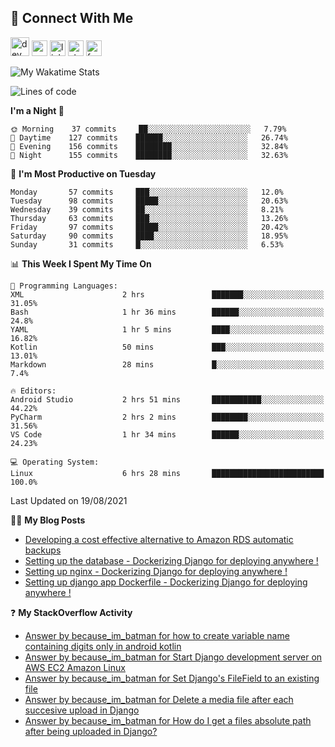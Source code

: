 ## :speech_balloon: Connect With Me
[<img src='https://cdn.jsdelivr.net/npm/simple-icons@3.0.1/icons/dev-dot-to.svg' alt='dev' height='30'>](https://dev.to/ashiqursuperfly)    [<img src='https://cdn.jsdelivr.net/npm/simple-icons@3.0.1/icons/cloudbees.svg' alt='website' height='25'>](https://ashiqur-rahman-buet16.herokuapp.com/)    [<img src='https://cdn.jsdelivr.net/npm/simple-icons@3.0.1/icons/linkedin.svg' alt='linkedin' height='25'>](https://www.linkedin.com/in/ashiq-buet16/)    [<img src='https://cdn.jsdelivr.net/npm/simple-icons@3.0.1/icons/stackoverflow.svg' alt='stackoverflow' height='25'>](https://stackoverflow.com/users/10498418/because-im-batman)    [<img src='https://cdn.jsdelivr.net/npm/simple-icons@3.0.1/icons/facebook.svg' alt='facebook' height='25'>](https://www.facebook.com/ashiqur.superfly/)
<!--
[<img src='https://cdn.jsdelivr.net/npm/simple-icons@3.0.1/icons/instagram.svg' alt='instagram' height='40'>](https://www.instagram.com/ashiqursuperfly/)
[<img src='https://cdn.jsdelivr.net/npm/simple-icons@3.0.1/icons/github.svg' alt='github' height='40'>](https://github.com/ashiqursuperfly)  
-->

![My Wakatime Stats](https://github-readme-stats.vercel.app/api/wakatime?username=ashiqursuperfly&layout=compact)

<!--START_SECTION:waka-->
![Lines of code](https://img.shields.io/badge/From%20Hello%20World%20I%27ve%20Written-3.3%20million%20lines%20of%20code-blue)

**I'm a Night 🦉** 

```text
🌞 Morning    37 commits     ██░░░░░░░░░░░░░░░░░░░░░░░   7.79% 
🌆 Daytime    127 commits    ██████░░░░░░░░░░░░░░░░░░░   26.74% 
🌃 Evening    156 commits    ████████░░░░░░░░░░░░░░░░░   32.84% 
🌙 Night      155 commits    ████████░░░░░░░░░░░░░░░░░   32.63%

```
📅 **I'm Most Productive on Tuesday** 

```text
Monday       57 commits     ███░░░░░░░░░░░░░░░░░░░░░░   12.0% 
Tuesday      98 commits     █████░░░░░░░░░░░░░░░░░░░░   20.63% 
Wednesday    39 commits     ██░░░░░░░░░░░░░░░░░░░░░░░   8.21% 
Thursday     63 commits     ███░░░░░░░░░░░░░░░░░░░░░░   13.26% 
Friday       97 commits     █████░░░░░░░░░░░░░░░░░░░░   20.42% 
Saturday     90 commits     ████░░░░░░░░░░░░░░░░░░░░░   18.95% 
Sunday       31 commits     █░░░░░░░░░░░░░░░░░░░░░░░░   6.53%

```


📊 **This Week I Spent My Time On** 

```text
💬 Programming Languages: 
XML                      2 hrs               ███████░░░░░░░░░░░░░░░░░░   31.05% 
Bash                     1 hr 36 mins        ██████░░░░░░░░░░░░░░░░░░░   24.8% 
YAML                     1 hr 5 mins         ████░░░░░░░░░░░░░░░░░░░░░   16.82% 
Kotlin                   50 mins             ███░░░░░░░░░░░░░░░░░░░░░░   13.01% 
Markdown                 28 mins             █░░░░░░░░░░░░░░░░░░░░░░░░   7.4%

🔥 Editors: 
Android Studio           2 hrs 51 mins       ███████████░░░░░░░░░░░░░░   44.22% 
PyCharm                  2 hrs 2 mins        ████████░░░░░░░░░░░░░░░░░   31.56% 
VS Code                  1 hr 34 mins        ██████░░░░░░░░░░░░░░░░░░░   24.23%

💻 Operating System: 
Linux                    6 hrs 28 mins       █████████████████████████   100.0%

```


 Last Updated on 19/08/2021
<!--END_SECTION:waka-->

✍🏻 **My Blog Posts** 
<!-- BLOG-POST-LIST:START -->
- [Developing a cost effective alternative to Amazon RDS automatic backups](https://dev.to/ashiqursuperfly/cost-effective-alternative-to-amazon-rds-database-backups-1ll5)
- [Setting up the database - Dockerizing Django for deploying anywhere !](https://dev.to/ashiqursuperfly/setting-up-the-database-dockerizing-django-for-deploying-anywhere-3emg)
- [Setting up nginx - Dockerizing Django for deploying anywhere !](https://dev.to/ashiqursuperfly/setting-up-nginx-dockerizing-django-for-deploying-anywhere-536i)
- [Setting up django app Dockerfile - Dockerizing Django for deploying anywhere !](https://dev.to/ashiqursuperfly/setting-up-django-app-dockerfile-dockerizing-django-for-deploying-anywhere-4mpc)
<!-- BLOG-POST-LIST:END -->

❓ **My StackOverflow Activity**
<!-- STACKOVERFLOW:START -->
- [Answer by because_im_batman for how to create variable name containing digits only in android kotlin](https://stackoverflow.com/questions/68871856/how-to-create-variable-name-containing-digits-only-in-android-kotlin/68872000#68872000)
- [Answer by because_im_batman for Start Django development server on AWS EC2 Amazon Linux](https://stackoverflow.com/questions/68183866/start-django-development-server-on-aws-ec2-amazon-linux/68184423#68184423)
- [Answer by because_im_batman for Set Django's FileField to an existing file](https://stackoverflow.com/questions/8332443/set-djangos-filefield-to-an-existing-file/67377214#67377214)
- [Answer by because_im_batman for Delete a media file after each succesive upload in Django](https://stackoverflow.com/questions/27493508/delete-a-media-file-after-each-succesive-upload-in-django/67377085#67377085)
- [Answer by because_im_batman for How do I get a files absolute path after being uploaded in Django?](https://stackoverflow.com/questions/42544523/how-do-i-get-a-files-absolute-path-after-being-uploaded-in-django/67377004#67377004)
<!-- STACKOVERFLOW:END -->

<!-- ![Top Langs](https://github-readme-stats.vercel.app/api/top-langs/?username=ashiqursuperfly&layout=compact) -->
<!--
![Ashiqur's Stats](https://github-readme-stats.vercel.app/api?username=ashiqursuperfly&show_icons=true&theme=nord&count_private=true)
![Top Langs](https://github-readme-stats.vercel.app/api/top-langs/?username=ashiqursuperfly&layout=compact&theme=radical)
![Profile views](https://gpvc.arturio.dev/ashiqursuperfly)
Here are some ideas to get you started:

- 🔭 I’m currently working on ...
- 🌱 I’m currently learning ...
- 👯 I’m looking to collaborate on ...
- 🤔 I’m looking for help with ...
- 💬 Ask me about ...
- 📫 How to reach me: ...
- 😄 Pronouns: ...
- ⚡ Fun fact: ...
-->
